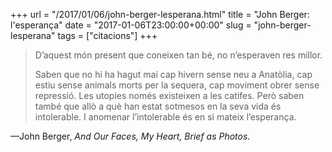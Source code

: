 +++
url = "/2017/01/06/john-berger-lesperana.html"
title = "John Berger: l'esperança"
date = "2017-01-06T23:00:00+00:00"
slug = "john-berger-lesperana"
tags = ["citacions"]
+++

> D’aquest món present que coneixen tan bé, no n’esperaven res millor.
> 
> Saben que no hi ha hagut mai cap hivern sense neu a Anatòlia, cap estiu sense animals morts per la sequera, cap moviment obrer sense repressió. Les utopies només existeixen a les catifes. Però saben també que allò a què han estat sotmesos en la seva vida és intolerable. I anomenar l’intolerable és en si mateix l’esperança.

—John Berger, *And Our Faces, My Heart, Brief as Photos*.

